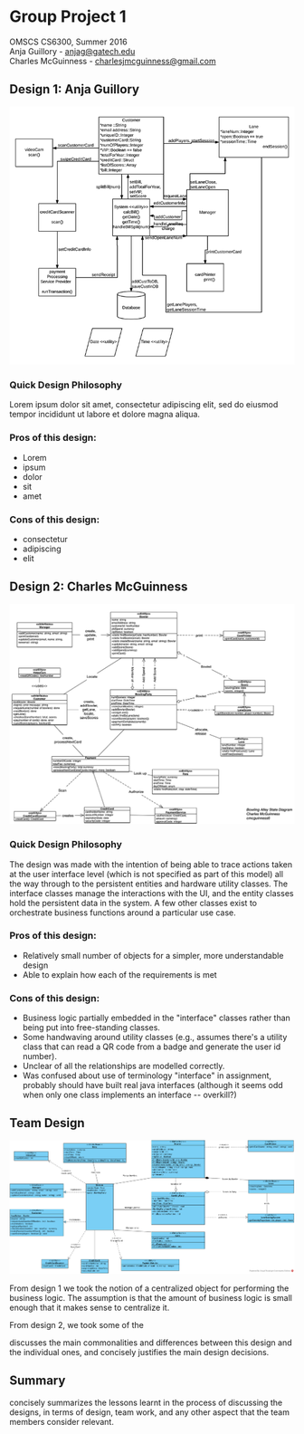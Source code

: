 # Group Project 1
OMSCS CS6300, Summer 2016  
Anja Guillory - anjag@gatech.edu  
Charles McGuinness - charlesjmcguinness@gmail.com

## Design 1: Anja Guillory

![Design 1](images/design1.png)

### Quick Design Philosophy

Lorem ipsum dolor sit amet, consectetur adipiscing elit, sed do eiusmod tempor incididunt ut labore et dolore magna aliqua.

### Pros of this design:

* Lorem
* ipsum
* dolor
* sit
* amet

### Cons of this design:

* consectetur
* adipiscing
* elit

## Design 2: Charles McGuinness

![Design 2](images/design2.png)

### Quick Design Philosophy

The design was made with the intention of being able to trace actions taken at the user interface level
(which is not specified as part of this model) all the way through to the persistent entities and
hardware utility classes.  The interface classes manage the interactions with the UI, and the entity classes
hold the persistent data in the system. A few other classes exist to orchestrate business functions
around a particular use case.

### Pros of this design:

* Relatively small number of objects for a simpler, more understandable design
* Able to explain how each of the requirements is met

### Cons of this design:

* Business logic partially embedded in the "interface" classes rather than being put into free-standing classes.
* Some handwaving around utility classes (e.g., assumes there's a utility class that can read a QR code from a badge and generate the user id number).
* Unclear of all the relationships are modelled correctly.
* Was confused about use of terminology "interface" in assignment, probably should have built real java interfaces (although it seems odd when only one class implements an interface -- overkill?)

## Team Design

![Team Design](images/team-design.png)

From design 1 we took the notion of a centralized object for performing the business logic.  The assumption is
that the amount of business logic is small enough that it makes sense to centralize it.

From design 2, we took some of the  


discusses the main commonalities and differences between this design and the individual ones, and concisely justifies the main design decisions.


## Summary

concisely summarizes the lessons learnt in the process of discussing the designs, in terms of design, team work, and any other aspect that the team members consider relevant.